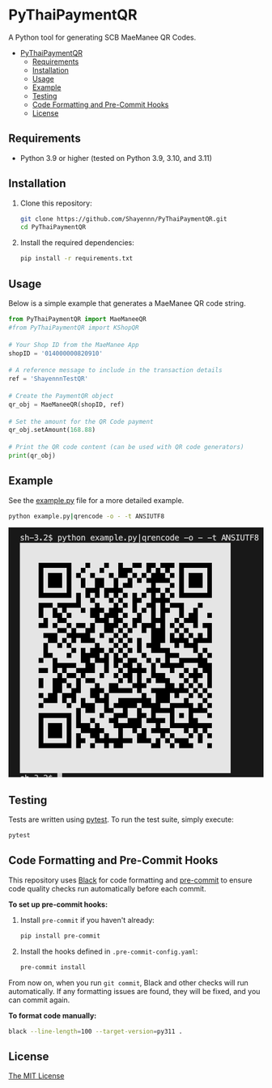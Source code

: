 # PyThaiPaymentQR

A Python tool for generating SCB MaeManee QR Codes.

- [PyThaiPaymentQR](#pythaipaymentqr)
  - [Requirements](#requirements)
  - [Installation](#installation)
  - [Usage](#usage)
  - [Example](#example)
  - [Testing](#testing)
  - [Code Formatting and Pre-Commit Hooks](#code-formatting-and-pre-commit-hooks)
  - [License](#license)

## Requirements

- Python 3.9 or higher (tested on Python 3.9, 3.10, and 3.11)

## Installation

1. Clone this repository:

   ```bash
   git clone https://github.com/Shayennn/PyThaiPaymentQR.git
   cd PyThaiPaymentQR
   ```

2. Install the required dependencies:

   ```bash
   pip install -r requirements.txt
   ```

## Usage

Below is a simple example that generates a MaeManee QR code string.

```python
from PyThaiPaymentQR import MaeManeeQR
#from PyThaiPaymentQR import KShopQR

# Your Shop ID from the MaeManee App
shopID = '014000000820910'

# A reference message to include in the transaction details
ref = 'ShayennnTestQR'

# Create the PaymentQR object
qr_obj = MaeManeeQR(shopID, ref)

# Set the amount for the QR Code payment
qr_obj.setAmount(168.88)

# Print the QR code content (can be used with QR code generators)
print(qr_obj)
```

## Example

See the [example.py](example.py) file for a more detailed example.

```bash
python example.py|qrencode -o - -t ANSIUTF8
```

![Example QR Code](example.png)

## Testing

Tests are written using [pytest](https://docs.pytest.org/). To run the test suite, simply execute:

```bash
pytest
```

## Code Formatting and Pre-Commit Hooks

This repository uses [Black](https://github.com/psf/black) for code formatting and [pre-commit](https://pre-commit.com/) to ensure code quality checks run automatically before each commit.

**To set up pre-commit hooks:**

1. Install `pre-commit` if you haven't already:

   ```bash
   pip install pre-commit
   ```

2. Install the hooks defined in `.pre-commit-config.yaml`:

   ```bash
   pre-commit install
   ```

From now on, when you run `git commit`, Black and other checks will run automatically. If any formatting issues are found, they will be fixed, and you can commit again.

**To format code manually:**

```bash
black --line-length=100 --target-version=py311 .
```

## License

[The MIT License](LICENSE)
